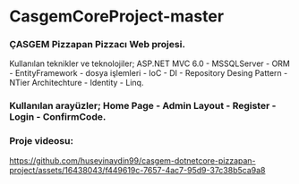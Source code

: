 

# CasgemCoreProject-master
### ÇASGEM Pizzapan Pizzacı Web projesi.
Kullanılan teknikler ve teknolojiler; ASP.NET MVC 6.0 - MSSQLServer - ORM - EntityFramework - dosya işlemleri - IoC - DI - Repository Desing Pattern - NTier Architechture - Identity - Linq.
### Kullanılan arayüzler; Home Page - Admin Layout - Register - Login - ConfirmCode.


### Proje videosu:
https://github.com/huseyinaydin99/casgem-dotnetcore-pizzapan-project/assets/16438043/f449619c-7657-4ac7-95d9-37c38b5ca9a8
